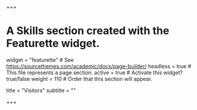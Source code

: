 +++
# A Skills section created with the Featurette widget.
widget = "featurette"  # See https://sourcethemes.com/academic/docs/page-builder/
headless = true  # This file represents a page section.
active = true # Activate this widget? true/false
weight = 110  # Order that this section will appear.

title = "Visitors"
subtitle = ""

+++
<script type="text/javascript" id="clustrmaps" src="//cdn.clustrmaps.com/map_v2.js?cl=e7c3c3&w=a&t=tt&d=kOSEoUhCIV82hLf1DXhoXmlpwQlUq5xqZH6C_335HOI"></script>